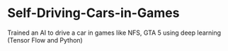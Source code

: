 # Self-Driving-Cars-in-Games
Trained an AI to drive a car in games like NFS, GTA 5 using deep learning (Tensor Flow and Python)
